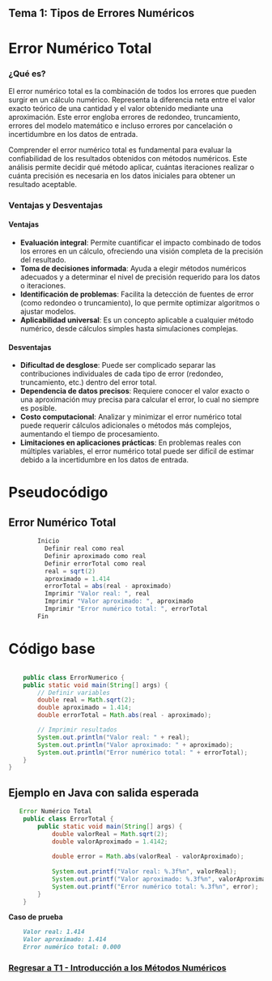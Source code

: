 ## Tema 1: Tipos de Errores Numéricos
# Error Numérico Total

### ¿Qué es?

El error numérico total es la combinación de todos los errores que pueden surgir en un cálculo numérico. Representa la diferencia neta entre el valor exacto teórico de una cantidad y el valor obtenido mediante una aproximación. Este error engloba errores de redondeo, truncamiento, errores del modelo matemático e incluso errores por cancelación o incertidumbre en los datos de entrada.

Comprender el error numérico total es fundamental para evaluar la confiabilidad de los resultados obtenidos con métodos numéricos. Este análisis permite decidir qué método aplicar, cuántas iteraciones realizar o cuánta precisión es necesaria en los datos iniciales para obtener un resultado aceptable.

### Ventajas y Desventajas

#### Ventajas
- **Evaluación integral**: Permite cuantificar el impacto combinado de todos los errores en un cálculo, ofreciendo una visión completa de la precisión del resultado.
- **Toma de decisiones informada**: Ayuda a elegir métodos numéricos adecuados y a determinar el nivel de precisión requerido para los datos o iteraciones.
- **Identificación de problemas**: Facilita la detección de fuentes de error (como redondeo o truncamiento), lo que permite optimizar algoritmos o ajustar modelos.
- **Aplicabilidad universal**: Es un concepto aplicable a cualquier método numérico, desde cálculos simples hasta simulaciones complejas.

#### Desventajas
- **Dificultad de desglose**: Puede ser complicado separar las contribuciones individuales de cada tipo de error (redondeo, truncamiento, etc.) dentro del error total.
- **Dependencia de datos precisos**: Requiere conocer el valor exacto o una aproximación muy precisa para calcular el error, lo cual no siempre es posible.
- **Costo computacional**: Analizar y minimizar el error numérico total puede requerir cálculos adicionales o métodos más complejos, aumentando el tiempo de procesamiento.
- **Limitaciones en aplicaciones prácticas**: En problemas reales con múltiples variables, el error numérico total puede ser difícil de estimar debido a la incertidumbre en los datos de entrada.

# Pseudocódigo
## Error Numérico Total
```java
        Inicio
          Definir real como real
          Definir aproximado como real
          Definir errorTotal como real
          real = sqrt(2)
          aproximado = 1.414
          errorTotal = abs(real - aproximado)
          Imprimir "Valor real: ", real
          Imprimir "Valor aproximado: ", aproximado
          Imprimir "Error numérico total: ", errorTotal
        Fin
```
# Código base
```java

    public class ErrorNumerico {
    public static void main(String[] args) {
        // Definir variables
        double real = Math.sqrt(2);
        double aproximado = 1.414;
        double errorTotal = Math.abs(real - aproximado);

        // Imprimir resultados
        System.out.println("Valor real: " + real);
        System.out.println("Valor aproximado: " + aproximado);
        System.out.println("Error numérico total: " + errorTotal);
    }
}
```


## Ejemplo en Java con salida esperada
```java
   Error Numérico Total
    public class ErrorTotal {
        public static void main(String[] args) {
            double valorReal = Math.sqrt(2);
            double valorAproximado = 1.4142;
    
            double error = Math.abs(valorReal - valorAproximado);
    
            System.out.printf("Valor real: %.3f%n", valorReal);
            System.out.printf("Valor aproximado: %.3f%n", valorAproximado);
            System.out.printf("Error numérico total: %.3f%n", error);
        }
    }

```
**Caso de prueba**
```markdown
    Valor real: 1.414  
    Valor aproximado: 1.414  
    Error numérico total: 0.000  
```

### [Regresar a T1 - Introducción a los Métodos Numéricos](https://github.com/Yayackie/Trabajos_Metodos-Numericos/blob/main/T1%20-%20Introducci%C3%B3n%20a%20los%20m%C3%A9todos%20num%C3%A9ricos/Introducci%C3%B3n%20a%20los%20m%C3%A9todos%20n%C3%BAmericos.md)
